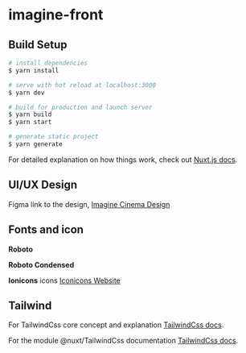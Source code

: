 # imagine-front

## Build Setup

```bash
# install dependencies
$ yarn install

# serve with hot reload at localhost:3000
$ yarn dev

# build for production and launch server
$ yarn build
$ yarn start

# generate static project
$ yarn generate
```

For detailed explanation on how things work, check out [Nuxt.js docs](https://nuxtjs.org).

## UI/UX Design

Figma link to the design, [Imagine Cinema Design](https://www.figma.com/file/sZE40f9Nf1ghzbIjXmgh9J/Imagine-Cinma?node-id=552%3A270)

## Fonts and icon

**Roboto**

**Roboto Condensed**

**Ionicons** icons [Iconicons Website](https://ionicons.com/)

## Tailwind 

For TailwindCss core concept and explanation [TailwindCss docs](https://tailwindcss.com).

For the module @nuxt/TailwindCss documentation [TailwindCss docs](https://tailwindcss.nuxtjs.org).
